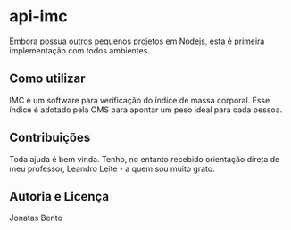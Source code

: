 # api-imc

Embora possua outros pequenos projetos em Nodejs, esta é  primeira implementação com todos ambientes.

## Como utilizar

IMC é um software para verificação do índice de massa corporal. Esse índice é adotado pela OMS para apontar um peso ideal para cada pessoa.

## Contribuições
Toda ajuda é bem vinda. Tenho, no entanto recebido orientação direta de meu professor, Leandro Leite - a quem sou muito grato.

## Autoria e Licença

Jonatas Bento
